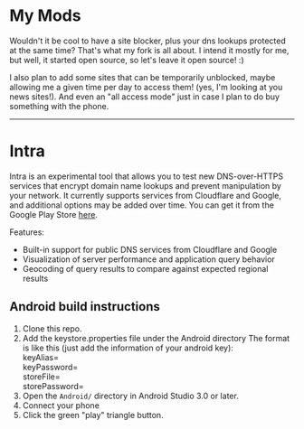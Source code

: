 # My Mods

Wouldn't it be cool to have a site blocker, plus your dns lookups protected
at the same time? That's what my fork is all about. I intend it mostly for
me, but well, it started open source, so let's leave it open source! :)

I also plan to add some sites that can be temporarily unblocked, maybe allowing
me a given time per day to access them! (yes, I'm looking at you news sites!).
And even an "all access mode" just in case I plan to do buy something with the phone.

---

# Intra

Intra is an experimental tool that allows you to test new DNS-over-HTTPS
services that encrypt domain name lookups and prevent manipulation by your
network. It currently supports services from Cloudflare and Google, and
additional options may be added over time.  You can get it from the
Google Play Store [here](https://play.google.com/store/apps/details?id=app.intra).

Features:
* Built-in support for public DNS services from Cloudflare and Google
* Visualization of server performance and application query behavior
* Geocoding of query results to compare against expected regional results

## Android build instructions

1. Clone this repo.
2. Add the keystore.properties file under the Android directory
   The format is like this (just add the information of your android key):  
   keyAlias=  
   keyPassword=  
   storeFile=  
   storePassword=  
3. Open the `Android/` directory in Android Studio 3.0 or later.
4. Connect your phone
5. Click the green "play" triangle button.

